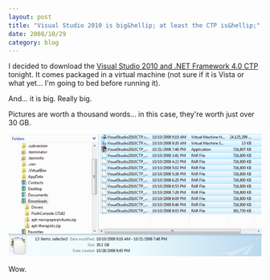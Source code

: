 ```yaml
---
layout: post
title: "Visual Studio 2010 is big&hellip; at least the CTP is&hellip;"
date: 2008/10/29
category: blog
---
```


I decided to download the [Visual Studio 2010 and .NET Framework 4.0 CTP](http://www.microsoft.com/downloads/details.aspx?FamilyId=922B4655-93D0-4476-BDA4-94CF5F8D4814&displaylang=en) tonight. It comes packaged in a virtual machine (not sure if it is Vista or what yet... I'm going to bed before running it). 

And... it is big. Really big. 

Pictures are worth a thousand words... in this case, they're worth just over 30 GB. 

![Visual Studio 2010 CTP is BIG](/images/blog/WindowsLiveWriter/VisualStudio2010isbigatleasttheCTPis_13948/image_2.png)

Wow.


